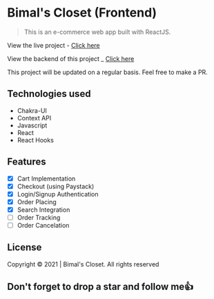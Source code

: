 # Bimal's Closet (Frontend)

> This is an e-commerce web app built with ReactJS.

View the live project - [Click here](https://bimals-closet.vercel.app)

View the backend of this project \_ [Click here](https://github.com/Sproff/bimals-closet-API)

This project will be updated on a regular basis. Feel free to make a PR.

## Technologies used

- Chakra-UI
- Context API
- Javascript
- React
- React Hooks

## Features

- [x] Cart Implementation
- [x] Checkout (using Paystack)
- [x] Login/Signup Authentication
- [x] Order Placing
- [x] Search Integration
- [ ] Order Tracking
- [ ] Order Cancelation

## License

Copyright © 2021 | Bimal's Closet. All rights reserved

## Don't forget to drop a star and follow me:+1:
